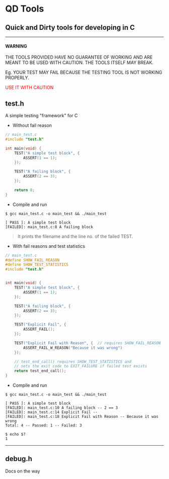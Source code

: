 # QD Tools

## Quick and Dirty tools for developing in C

---

#### WARNING

THE TOOLS PROVIDED HAVE NO GUARANTEE OF WORKING AND ARE MEANT TO BE USED WITH CAUTION. THE TOOLS ITSELF MAY BREAK.

Eg. YOUR TEST MAY FAIL BECAUSE THE TESTING TOOL IS NOT WORKING PROPERLY.

<p style="color: red">USE IT WITH CAUTION</p>

## test.h

A simple testing "framework" for C

- Without fail reason

```c
// main_test.c
#include "test.h"

int main(void) {
    TEST("A simple test block", {
        ASSERT(1 == 1);
    });

    TEST("A failing block", {
        ASSERT(2 == 3);
    });

    return 0;
}
```

- Compile and run

```console
$ gcc main_test.c -o main_test && ./main_test

[ PASS ]: A simple test block
[FAILED]: main_test.c:8 A failing block
```

> It prints the filename and the line no. of the failed TEST.

- With fail reasons and test statistics

```c
// main_test.c
#define SHOW_FAIL_REASON
#define SHOW_TEST_STATISTICS
#include "test.h"


int main(void) {
    TEST("A simple test block", {
        ASSERT(1 == 1);
    });

    TEST("A failing block", {
        ASSERT(2 == 3);
    });

    TEST("Explicit Fail", {
        ASSERT_FAIL();
    });

    TEST("Explicit Fail with Reason", {  // requires SHOW_FAIL_REASON
        ASSERT_FAIL_W_REASON("Because it was wrong")
    });

    // test_end_call() requires SHOW_TEST_STATISTICS and
    // sets the exit code to EXIT_FAILURE if failed test exists
    return test_end_call();
}
```

- Compile and run

```console
$ gcc main_test.c -o main_test && ./main_test

[ PASS ]: A simple test block
[FAILED]: main_test.c:10 A failing block -- 2 == 3
[FAILED]: main_test.c:14 Explicit Fail --
[FAILED]: main_test.c:18 Explicit Fail with Reason -- Because it was wrong
Total: 4 -- Passed: 1 -- Failed: 3

$ echo $?
1
```

---

## debug.h

Docs on the way
